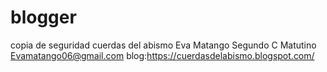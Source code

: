 # blogger
copia de seguridad cuerdas del abismo
Eva Matango
Segundo C Matutino
Evamatango06@gmail.com
blog:https://cuerdasdelabismo.blogspot.com/

